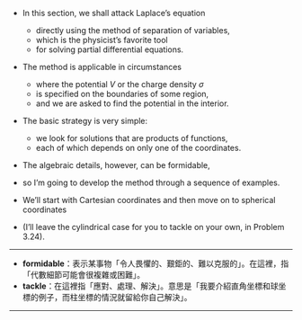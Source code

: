 
- In this section, we shall attack Laplace’s equation 
  - directly using the method of separation of variables, 
  - which is the physicist’s favorite tool 
  - for solving partial differential equations. 

- The method is applicable in circumstances 
  - where the potential $V$ or the charge density $\sigma$ 
  - is specified on the boundaries of some region, 
  - and we are asked to find the potential in the interior.  

- The basic strategy is very simple: 
  - we look for solutions that are products of functions, 
  - each of which depends on only one of the coordinates.

- The algebraic details, however, can be formidable, 
- so I’m going to develop the method through a sequence of examples. 

- We’ll start with Cartesian coordinates and then move on to spherical coordinates 
- (I’ll leave the cylindrical case for you to tackle on your own, in Problem 3.24).

---

- **formidable**：表示某事物「令人畏懼的、艱鉅的、難以克服的」。在這裡，指「代數細節可能會很複雜或困難」。  
- **tackle**：在這裡指「應對、處理、解決」。意思是「我要介紹直角坐標和球坐標的例子，而柱坐標的情況就留給你自己解決」。

---
